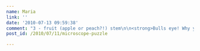 ```yaml
---
name: Maria
link: ''
date: '2010-07-13 09:59:38'
comment: "3 - fruit (apple or peach?!) stem\n\n<strong>Bulls eye! Why you only know the difficult things? :P</strong>"
post_id: /2010/07/11/microscope-puzzle

---
```



